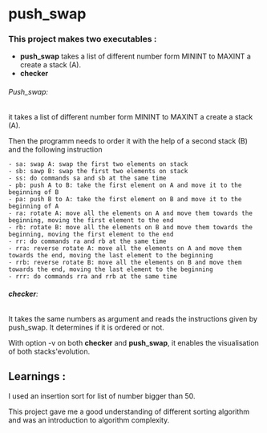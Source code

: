 # push_swap

### This project makes two executables :

- **push_swap** takes a list of different number form MININT to MAXINT a create a stack (A).
- **checker** 

###### Push_swap:

it takes a list of different number form MININT to MAXINT a create a stack (A).

Then the programm needs to order it with the help of a second stack (B) and the following instruction 

	- sa: swap A: swap the first two elements on stack
	- sb: sawp B: swap the first two elements on stack
	- ss: do commands sa and sb at the same time
	- pb: push A to B: take the first element on A and move it to the beginning of B
	- pa: push B to A: take the first element on B and move it to the beginning of A
	- ra: rotate A: move all the elements on A and move them towards the beginning, moving the first element to the end
	- rb: rotate B: move all the elements on B and move them towards the beginning, moving the first element to the end
	- rr: do commands ra and rb at the same time
	- rra: reverse rotate A: move all the elements on A and move them towards the end, moving the last element to the beginning
	- rrb: reverse rotate B: move all the elements on B and move them towards the end, moving the last element to the beginning
	- rrr: do commands rra and rrb at the same time

###### **checker**:

It takes the same numbers as argument and reads the instructions given by push_swap. It determines if it is ordered or not.

With option -v on both **checker** and **push_swap**, it enables the visualisation of both stacks'evolution. 

## Learnings : 

I used an insertion sort for list of number bigger than 50.

This project gave me a good understanding of different sorting algorithm and was an introduction to algorithm complexity.
